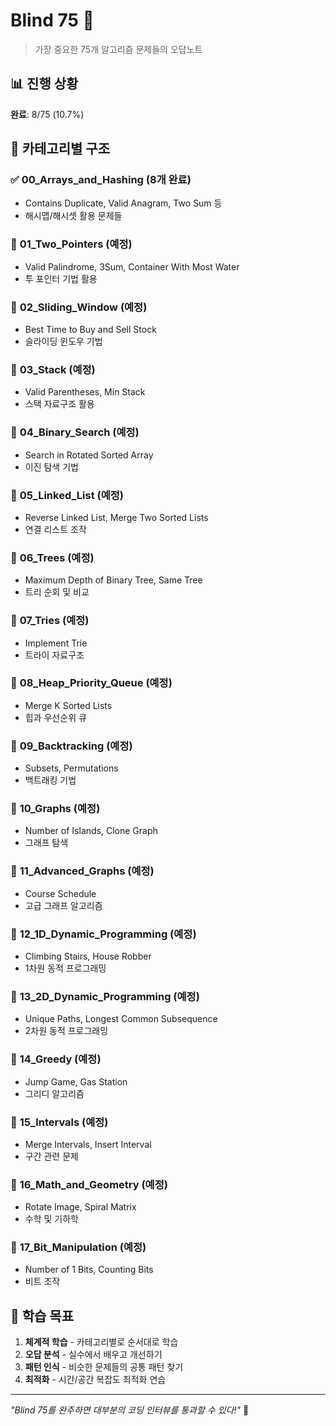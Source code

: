 # Blind 75 🎯

> 가장 중요한 75개 알고리즘 문제들의 오답노트

## 📊 진행 상황

**완료**: 8/75 (10.7%)

## 📁 카테고리별 구조

### ✅ **00_Arrays_and_Hashing** (8개 완료)
- Contains Duplicate, Valid Anagram, Two Sum 등
- 해시맵/해시셋 활용 문제들

### 🔄 **01_Two_Pointers** (예정)
- Valid Palindrome, 3Sum, Container With Most Water
- 투 포인터 기법 활용

### 🔄 **02_Sliding_Window** (예정)
- Best Time to Buy and Sell Stock
- 슬라이딩 윈도우 기법

### 🔄 **03_Stack** (예정)
- Valid Parentheses, Min Stack
- 스택 자료구조 활용

### 🔄 **04_Binary_Search** (예정)
- Search in Rotated Sorted Array
- 이진 탐색 기법

### 🔄 **05_Linked_List** (예정)
- Reverse Linked List, Merge Two Sorted Lists
- 연결 리스트 조작

### 🔄 **06_Trees** (예정)
- Maximum Depth of Binary Tree, Same Tree
- 트리 순회 및 비교

### 🔄 **07_Tries** (예정)
- Implement Trie
- 트라이 자료구조

### 🔄 **08_Heap_Priority_Queue** (예정)
- Merge K Sorted Lists
- 힙과 우선순위 큐

### 🔄 **09_Backtracking** (예정)
- Subsets, Permutations
- 백트래킹 기법

### 🔄 **10_Graphs** (예정)
- Number of Islands, Clone Graph
- 그래프 탐색

### 🔄 **11_Advanced_Graphs** (예정)
- Course Schedule
- 고급 그래프 알고리즘

### 🔄 **12_1D_Dynamic_Programming** (예정)
- Climbing Stairs, House Robber
- 1차원 동적 프로그래밍

### 🔄 **13_2D_Dynamic_Programming** (예정)
- Unique Paths, Longest Common Subsequence
- 2차원 동적 프로그래밍

### 🔄 **14_Greedy** (예정)
- Jump Game, Gas Station
- 그리디 알고리즘

### 🔄 **15_Intervals** (예정)
- Merge Intervals, Insert Interval
- 구간 관련 문제

### 🔄 **16_Math_and_Geometry** (예정)
- Rotate Image, Spiral Matrix
- 수학 및 기하학

### 🔄 **17_Bit_Manipulation** (예정)
- Number of 1 Bits, Counting Bits
- 비트 조작

## 🎯 학습 목표

1. **체계적 학습** - 카테고리별로 순서대로 학습
2. **오답 분석** - 실수에서 배우고 개선하기
3. **패턴 인식** - 비슷한 문제들의 공통 패턴 찾기
4. **최적화** - 시간/공간 복잡도 최적화 연습

---

*"Blind 75를 완주하면 대부분의 코딩 인터뷰를 통과할 수 있다!"* 🚀
